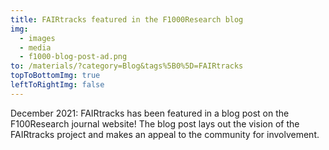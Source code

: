 ```yaml
---
title: FAIRtracks featured in the F1000Research blog
img:
  - images
  - media
  - f1000-blog-post-ad.png
to: /materials/?category=Blog&tags%5B0%5D=FAIRtracks
topToBottomImg: true
leftToRightImg: false
---
```


December 2021: FAIRtracks has been featured in a blog post on the F100Research journal website! The
blog post lays out the vision of the FAIRtracks project and makes an appeal to the community for
involvement.
